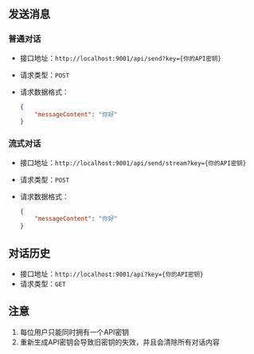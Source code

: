 ## 发送消息

### 普通对话

- 接口地址：`http://localhost:9001/api/send?key={你的API密钥}`

- 请求类型：`POST`

- 请求数据格式：

  ```json
  {
      "messageContent": "你好"
  }
  ```


### 流式对话

- 接口地址：`http://localhost:9001/api/send/stream?key={你的API密钥}`

- 请求类型：`POST`

- 请求数据格式：

  ```json
  {
      "messageContent": "你好"
  }
  ```

## 对话历史

- 接口地址：`http://localhost:9001/api?key={你的API密钥}`
- 请求类型：`GET`

## 注意

1. 每位用户只能同时拥有一个API密钥
2. 重新生成API密钥会导致旧密钥的失效，并且会清除所有对话内容